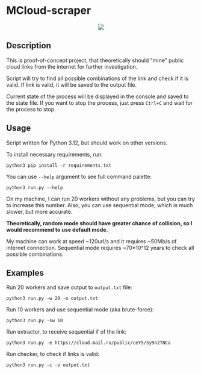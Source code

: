 # MCloud-scraper
<p align="center">
  <img src="https://raw.githubusercontent.com/Kseen715/imgs/main/favicon.ico" />
</p>

## Description

This is proof-of-concept project, that theoretically should "mine" public cloud 
links from the internet for further investigation.

Script will try to find all possible combinations of the link and check if it
is valid. If link is valid, it will be saved to the output file.

Current state of the process will be displayed in the console and 
saved to the state file. If you want to stop the process, just press ```Ctrl+C```
and wait for the process to stop.

## Usage

Script written for Python 3.12, but should work on other versions.

To install necessary requirements, run:
```
python3 pip install -r requirements.txt
```

You can use ```--help``` argument to see full command palette:
```
python3 run.py --help
```

On my machine, I can run 20 workers without any problems, but you can try to
increase this number. Also, you can use sequential mode, which is much slower,
but more accurate.

**Theoretically, random mode should have greater chance of collision, so
I would recommend to use default mode.**

My machine can work at speed ~120url/s and it requires ~50Mb/s of internet
connection. Sequential mode requires ~70*10^12 years to check all possible
combinations.

## Examples

Run 20 workers and save output to ```output.txt``` file:
```
python3 run.py -w 20 -o output.txt
```

Run 10 workers and use sequential mode (aka brute-force):
```
python3 run.py -sw 10
```

Run extractor, to receive sequential if of the link:
```
python3 run.py -e https://cloud.mail.ru/public/ceY5/Sy9n2TNCa
```

Run checker, to check if links is valid:
```
python3 run.py -c -o output.txt
```


